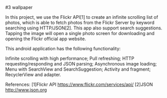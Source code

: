 #3 wallpaper

In this project, we use the Flickr API[1] to create an infinite scrolling list of photos, which is able to fetch photos from the Flickr Server by keyword searching using HTTP/JSON[2]. This app also support search suggestions. Tapping the image will open a single photo screen for downloading and opening the Flickr official app website.

This android application has the following functionality:

Infinite scrolling with high performance;
Pull refreshing;
HTTP requesting/responding and JSON parsing;
Asynchronous image loading;
Menu with SearchView and SearchSuggestion;
Activity and fragment;
RecyclerView and adapter.

References:
[1]Flickr API https://www.flickr.com/services/api/
[2]JSON http://www.json.org
